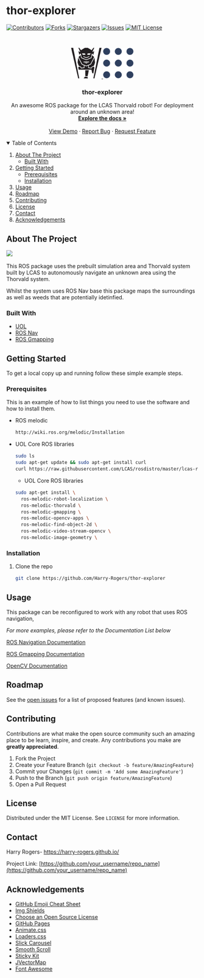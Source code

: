 # thor-explorer


[![Contributors][contributors-shield]][contributors-url]
[![Forks][forks-shield]][forks-url]
[![Stargazers][stars-shield]][stars-url]
[![Issues][issues-shield]][issues-url]
[![MIT License][license-shield]][license-url]



<!-- PROJECT LOGO -->
<br />
<p align="center">
  <a href="https://github.com/Harry-Rogers/thor-explorer">
    <img src="images/LCAS.png" alt="Logo" width="80" height="80">
    <img src="images/ROS.png" alt="Logo" width="80" height="80">
  </a>

  <h3 align="center">thor-explorer</h3>

  <p align="center">
    An awesome ROS package for the LCAS Thorvald robot! For deployment around an unknown area!
    <br />
    <a href="https://github.com/Harry-Rogers/thor-explorer"><strong>Explore the docs »</strong></a>
    <br />
    <br />
    <a href="https://github.com/Harry-Rogers/thor-explorer">View Demo</a>
    ·
    <a href="https://github.com/Harry-Rogers/thor-explorer/issues">Report Bug</a>
    ·
    <a href="https://github.com/Harry-Rogers/thor-explorer/issues">Request Feature</a>
  </p>
</p>



<!-- TABLE OF CONTENTS -->
<details open="open">
  <summary>Table of Contents</summary>
  <ol>
    <li>
      <a href="#about-the-project">About The Project</a>
      <ul>
        <li><a href="#built-with">Built With</a></li>
      </ul>
    </li>
    <li>
      <a href="#getting-started">Getting Started</a>
      <ul>
        <li><a href="#prerequisites">Prerequisites</a></li>
        <li><a href="#installation">Installation</a></li>
      </ul>
    </li>
    <li><a href="#usage">Usage</a></li>
    <li><a href="#roadmap">Roadmap</a></li>
    <li><a href="#contributing">Contributing</a></li>
    <li><a href="#license">License</a></li>
    <li><a href="#contact">Contact</a></li>
    <li><a href="#acknowledgements">Acknowledgements</a></li>
  </ol>
</details>



<!-- ABOUT THE PROJECT -->
## About The Project

<img src = "images/dynamic.png">

This ROS package uses the prebuilt simulation area and Thorvald system built by LCAS to autonomously navigate an unknown area using the Thorvald system.

Whilst the system uses ROS Nav base this package maps the surroundings as well as weeds that are potentially idetinfied.

### Built With

* [UOL](https://github.com/LCAS/CMP9767M)
* [ROS Nav](http://wiki.ros.org/navigation)
* [ROS Gmapping](http://wiki.ros.org/gmapping)




<!-- GETTING STARTED -->
## Getting Started

To get a local copy up and running follow these simple example steps.

### Prerequisites

This is an example of how to list things you need to use the software and how to install them.
* ROS melodic
  ```sh
  http://wiki.ros.org/melodic/Installation
  ```
* UOL Core ROS libraries 
  ```sh
  sudo ls
  sudo apt-get update && sudo apt-get install curl
  curl https://raw.githubusercontent.com/LCAS/rosdistro/master/lcas-rosdistro-setup.sh | bash -  
  ```
  * UOL Core ROS libraries 
  ```sh
  sudo apt-get install \ 
    ros-melodic-robot-localization \
    ros-melodic-thorvald \
    ros-melodic-gmapping \
    ros-melodic-opencv-apps \
    ros-melodic-find-object-2d \
    ros-melodic-video-stream-opencv \
    ros-melodic-image-geometry \
  ```
  
### Installation

1. Clone the repo
   ```sh
   git clone https://github.com/Harry-Rogers/thor-explorer
   ```

<!-- USAGE EXAMPLES -->
## Usage

This package can be reconfigured to work with any robot that uses ROS navigation, 

_For more examples, please refer to the Documentation List below_

[ROS Navigation Documentation](http://wiki.ros.org/navigation)

[ROS Gmapping Documentation](http://wiki.ros.org/gmapping)

[OpenCV Documentation](https://docs.opencv.org/master/d6/d00/tutorial_py_root.html)



<!-- ROADMAP -->
## Roadmap

See the [open issues](https://github.com/Harry-Rogers/thor-explorer/issues) for a list of proposed features (and known issues).



<!-- CONTRIBUTING -->
## Contributing

Contributions are what make the open source community such an amazing place to be learn, inspire, and create. Any contributions you make are **greatly appreciated**.

1. Fork the Project
2. Create your Feature Branch (`git checkout -b feature/AmazingFeature`)
3. Commit your Changes (`git commit -m 'Add some AmazingFeature'`)
4. Push to the Branch (`git push origin feature/AmazingFeature`)
5. Open a Pull Request



<!-- LICENSE -->
## License

Distributed under the MIT License. See `LICENSE` for more information.



<!-- CONTACT -->
## Contact

Harry Rogers- https://harry-rogers.github.io/

Project Link: [https://github.com/your_username/repo_name](https://github.com/your_username/repo_name)



<!-- ACKNOWLEDGEMENTS -->
## Acknowledgements
* [GitHub Emoji Cheat Sheet](https://www.webpagefx.com/tools/emoji-cheat-sheet)
* [Img Shields](https://shields.io)
* [Choose an Open Source License](https://choosealicense.com)
* [GitHub Pages](https://pages.github.com)
* [Animate.css](https://daneden.github.io/animate.css)
* [Loaders.css](https://connoratherton.com/loaders)
* [Slick Carousel](https://kenwheeler.github.io/slick)
* [Smooth Scroll](https://github.com/cferdinandi/smooth-scroll)
* [Sticky Kit](http://leafo.net/sticky-kit)
* [JVectorMap](http://jvectormap.com)
* [Font Awesome](https://fontawesome.com)





<!-- MARKDOWN LINKS & IMAGES -->
<!-- https://www.markdownguide.org/basic-syntax/#reference-style-links -->
[contributors-shield]: https://img.shields.io/github/all-contributors/Harry-Rogers/thor-explorer
[contributors-url]: https://github.com/Harry-Rogers
[forks-shield]: https://img.shields.io/github/forks/Harry-Rogers/thor-explorer
[forks-url]: https://github.com/Harry-Rogers/thor-explorer/network/members
[stars-shield]: https://img.shields.io/github/stars/Harry-Rogers/thor-explorer
[stars-url]: https://github.com/Harry-Rogers/thor-explorer/stargazers
[issues-shield]: https://img.shields.io/github/issues/Harry-Rogers/thor-explorer
[issues-url]: https://github.com/Harry-Rogers/thor-explorer/issues
[license-shield]: https://img.shields.io/github/license/Harry-Rogers/thor-explorer
[license-url]: https://github.com/Harry-Rogers/thor-explorerblob/master/LICENSE.txt

